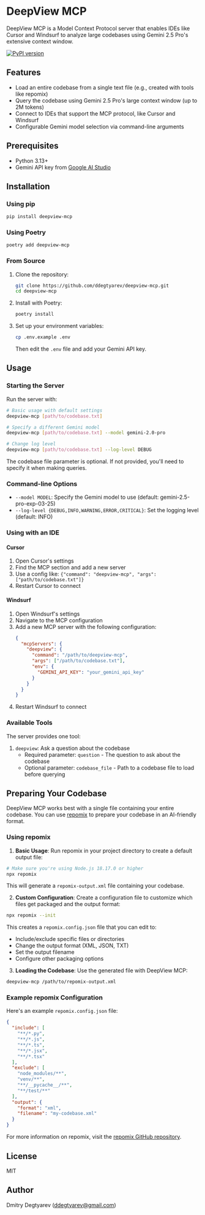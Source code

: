 # DeepView MCP

DeepView MCP is a Model Context Protocol server that enables IDEs like Cursor and Windsurf to analyze large codebases using Gemini 2.5 Pro's extensive context window.

[![PyPI version](https://badge.fury.io/py/deepview-mcp.svg)](https://badge.fury.io/py/deepview-mcp)

## Features

- Load an entire codebase from a single text file (e.g., created with tools like repomix)
- Query the codebase using Gemini 2.5 Pro's large context window (up to 2M tokens)
- Connect to IDEs that support the MCP protocol, like Cursor and Windsurf
- Configurable Gemini model selection via command-line arguments

## Prerequisites

- Python 3.13+
- Gemini API key from [Google AI Studio](https://aistudio.google.com/)

## Installation

### Using pip

```bash
pip install deepview-mcp
```

### Using Poetry

```bash
poetry add deepview-mcp
```

### From Source

1. Clone the repository:
   ```bash
   git clone https://github.com/ddegtyarev/deepview-mcp.git
   cd deepview-mcp
   ```

2. Install with Poetry:
   ```bash
   poetry install
   ```

3. Set up your environment variables:
   ```bash
   cp .env.example .env
   ```
   
   Then edit the `.env` file and add your Gemini API key.

## Usage

### Starting the Server

Run the server with:

```bash
# Basic usage with default settings
deepview-mcp [path/to/codebase.txt]

# Specify a different Gemini model
deepview-mcp [path/to/codebase.txt] --model gemini-2.0-pro

# Change log level
deepview-mcp [path/to/codebase.txt] --log-level DEBUG
```

The codebase file parameter is optional. If not provided, you'll need to specify it when making queries.

### Command-line Options

- `--model MODEL`: Specify the Gemini model to use (default: gemini-2.5-pro-exp-03-25)
- `--log-level {DEBUG,INFO,WARNING,ERROR,CRITICAL}`: Set the logging level (default: INFO)

### Using with an IDE

#### Cursor

1. Open Cursor's settings
2. Find the MCP section and add a new server
3. Use a config like: `{"command": "deepview-mcp", "args": ["path/to/codebase.txt"]}`
4. Restart Cursor to connect

#### Windsurf

1. Open Windsurf's settings
2. Navigate to the MCP configuration
3. Add a new MCP server with the following configuration:
   ```json
   {
     "mcpServers": {
       "deepview": {
         "command": "/path/to/deepview-mcp",
         "args": ["/path/to/codebase.txt"],
         "env": {
           "GEMINI_API_KEY": "your_gemini_api_key"
         }
       }
     }
   }
   ```
4. Restart Windsurf to connect

### Available Tools

The server provides one tool:

1. `deepview`: Ask a question about the codebase
   - Required parameter: `question` - The question to ask about the codebase
   - Optional parameter: `codebase_file` - Path to a codebase file to load before querying

## Preparing Your Codebase

DeepView MCP works best with a single file containing your entire codebase. You can use [repomix](https://github.com/yamadashy/repomix) to prepare your codebase in an AI-friendly format.

### Using repomix

1. **Basic Usage**: Run repomix in your project directory to create a default output file:

```bash
# Make sure you're using Node.js 18.17.0 or higher
npx repomix
```

This will generate a `repomix-output.xml` file containing your codebase.

2. **Custom Configuration**: Create a configuration file to customize which files get packaged and the output format:

```bash
npx repomix --init
```

This creates a `repomix.config.json` file that you can edit to:
- Include/exclude specific files or directories
- Change the output format (XML, JSON, TXT)
- Set the output filename
- Configure other packaging options

3. **Loading the Codebase**: Use the generated file with DeepView MCP:

```bash
deepview-mcp /path/to/repomix-output.xml
```

### Example repomix Configuration

Here's an example `repomix.config.json` file:

```json
{
  "include": [
    "**/*.py",
    "**/*.js",
    "**/*.ts",
    "**/*.jsx",
    "**/*.tsx"
  ],
  "exclude": [
    "node_modules/**",
    "venv/**",
    "**/__pycache__/**",
    "**/test/**"
  ],
  "output": {
    "format": "xml",
    "filename": "my-codebase.xml"
  }
}
```

For more information on repomix, visit the [repomix GitHub repository](https://github.com/yamadashy/repomix).

## License

MIT

## Author

Dmitry Degtyarev (ddegtyarev@gmail.com)
